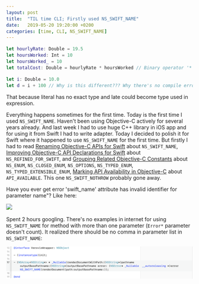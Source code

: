 ```yaml
---
layout: post
title:  "TIL time CLI; Firstly used NS_SWIFT_NAME"
date:   2019-05-20 19:20:00 +0200
categories: [time, CLI, NS_SWIFT_NAME]
---
```

```swift
let hourlyRate: Double = 19.5
let hoursWorked: Int = 10
let hoursWorked_ = 10
let totalCost: Double = hourlyRate * hoursWorked // Binary operator '*' cannot be applied to operands of type 'Double' and 'Int'
```

```swift
let i: Double = 10.0
let d = i + 100 // Why is this different??? Why there's no compile error here?
```

That because literal has no exact type and late could become type used in expression.

Everything happens sometimes for the first time. Today is the first time I used `NS_SWIFT_NAME`. Haven't been using Objective-C actively for several years already. And last week I had to use huge C++ library in iOS app and for using it from Swift I had to write adapter. Today I decided to polish it for Swift where it happened to use `NS_SWIFT_NAME` for the first time. But firstly I had to read [Renaming Objective-C APIs for Swift](https://developer.apple.com/documentation/swift/objective-c_and_c_code_customization/renaming_objective-c_apis_for_swift) about `NS_SWIFT_NAME`, [Improving Objective-C API Declarations for Swift](https://developer.apple.com/documentation/swift/objective-c_and_c_code_customization/improving_objective-c_api_declarations_for_swift) about `NS_REFINED_FOR_SWIFT`, and [Grouping Related Objective-C Constants](https://developer.apple.com/documentation/swift/objective-c_and_c_code_customization/grouping_related_objective-c_constants) about `NS_ENUM`, `NS_CLOSED_ENUM`, `NS_OPTIONS`, `NS_TYPED_ENUM`, `NS_TYPED_EXTENSIBLE_ENUM`, [Marking API Availability in Objective-C](https://developer.apple.com/documentation/swift/objective-c_and_c_code_customization/marking_api_availability_in_objective-c) about `API_AVAILABLE`. This one `NS_SWIFT_NOTHROW` probably gone away.

Have you ever get error 'swift_name' attribute has invalid identifier for parameter name"? Like here:

![](/assets/mages/Screenshot%202019-05-20%20at%2015.17.11.png)

Spent 2 hours googling. There's no examples in internet for using `NS_SWIFT_NAME` for method with more than one parameter (`Error*` parameter doesn't count). It realized there should be no comma in parameter list in `NS_SWIFT_NAME`:

![](/assets/images/Screenshot%202019-05-20%20at%2015.21.20.png)
